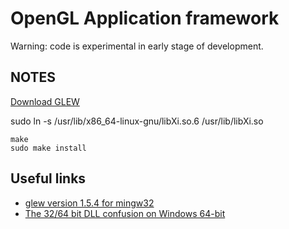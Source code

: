 OpenGL Application framework
============================

Warning: code is experimental in early stage of development.

NOTES
-----

[Download GLEW](http://glew.sourceforge.net/index.html)

sudo ln -s /usr/lib/x86_64-linux-gnu/libXi.so.6 /usr/lib/libXi.so

```{bash}
make
sudo make install
```

Useful links
-------------

* [glew version 1.5.4 for mingw32](http://julianibarz.wordpress.com/2010/05/12/glew-1-5-4-mingw32/)
* [The 32/64 bit DLL confusion on Windows 64-bit](http://www.forceflow.be/2012/04/04/the-3264-bit-dll-confusion-on-windows-64-bit/)